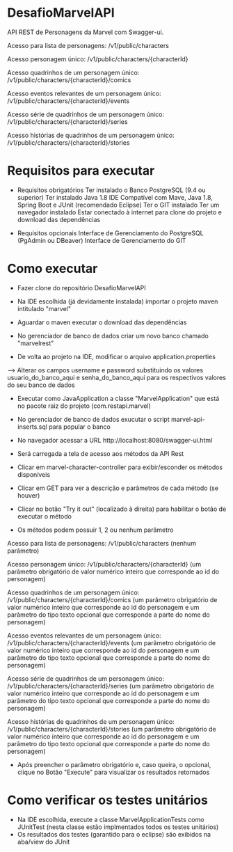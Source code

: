 # DesafioMarvelAPI

API REST de Personagens da Marvel com Swagger-ui.

Acesso para lista de personagens: /v1/public/characters

Acesso personagem único: /v1/public/characters/{characterId}

Acesso quadrinhos de um personagem único: /v1/public/characters/{characterId}/comics

Acesso eventos relevantes de um personagem único: /v1/public/characters/{characterId}/events

Acesso série de quadrinhos de um personagem único: /v1/public/characters/{characterId}/series

Acesso histórias de quadrinhos de um personagem único: /v1/public/characters/{characterId}/stories


# Requisitos para executar

- Requisitos obrigatórios
Ter instalado o Banco PostgreSQL (9.4 ou superior)
Ter instalado Java 1.8
IDE Compatível com Mave, Java 1.8, Spring Boot e JUnit (recomendado Eclipse)
Ter o GIT instalado
Ter um navegador instalado
Estar conectado à internet para clone do projeto e download das dependências

- Requisitos opcionais
Interface de Gerenciamento do PostgreSQL (PgAdmin ou DBeaver)
Interface de Gerenciamento do GIT

# Como executar

- Fazer clone do repositório DesafioMarvelAPI

- Na IDE escolhida (já devidamente instalada) importar o projeto maven intitulado "marvel"

- Aguardar o maven executar o download das dependências

- No gerenciador de banco de dados criar um novo banco chamado "marvelrest"

- De volta ao projeto na IDE, modificar o arquivo application.properties 

--> Alterar os campos username e password substituindo os valores usuario_do_banco_aqui e senha_do_banco_aqui para os respectivos valores do seu banco de dados

- Executar como JavaApplication a classe "MarvelApplication" que está no pacote raiz do projeto (com.restapi.marvel)

- No gerenciador de banco de dados exucutar o script marvel-api-inserts.sql para popular o banco 

- No navegador acessar a URL http://localhost:8080/swagger-ui.html

- Será carregada a tela de acesso aos métodos da API Rest

- Clicar em marvel-character-controller para exibir/esconder os métodos disponíveis

- Clicar em GET para ver a descrição e parâmetros de cada método (se houver)

- Clicar no botão "Try it out" (localizado à direita) para habilitar o botão de executar o método

- Os métodos podem possuir 1, 2 ou nenhum parâmetro

Acesso para lista de personagens: /v1/public/characters (nenhum parâmetro)

Acesso personagem único: /v1/public/characters/{characterId} (um parâmetro obrigatório de valor numérico inteiro que corresponde ao id do personagem)

Acesso quadrinhos de um personagem único: /v1/public/characters/{characterId}/comics (um parâmetro obrigatório de valor numérico inteiro que corresponde ao id do personagem e
 um parâmetro do tipo texto opcional que corresponde a parte do nome do personagem)

Acesso eventos relevantes de um personagem único: /v1/public/characters/{characterId}/events (um parâmetro obrigatório de valor numérico inteiro que corresponde ao id do personagem e
 um parâmetro do tipo texto opcional que corresponde a parte do nome do personagem)

Acesso série de quadrinhos de um personagem único: /v1/public/characters/{characterId}/series (um parâmetro obrigatório de valor numérico inteiro que corresponde ao id do personagem e
 um parâmetro do tipo texto opcional que corresponde a parte do nome do personagem)

Acesso histórias de quadrinhos de um personagem único: /v1/public/characters/{characterId}/stories (um parâmetro obrigatório de valor numérico inteiro que corresponde ao id do personagem e
 um parâmetro do tipo texto opcional que corresponde a parte do nome do personagem)

- Após preencher o parâmetro obrigatório e, caso queira, o opcional, clique no Botão "Execute" para visualizar os resultados retornados


# Como verificar os testes unitários
- Na IDE escolhida, execute a classe MarvelApplicationTests como JUnitTest (nesta classe estão implmentados todos os testes unitários)
- Os resultados dos testes (garantido para o eclipse) são exibidos na aba/view do JUnit

